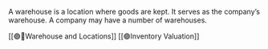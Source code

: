 A warehouse is a location where goods are kept. It serves as the company’s warehouse. A company may have a number of warehouses.

[[🟣🏬Warehouse and Locations]]
[[🟣Inventory Valuation]]


